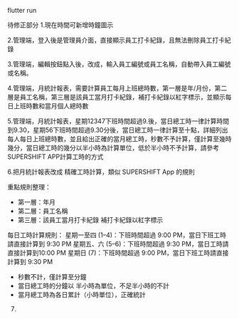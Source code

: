 flutter run

待修正部分
1.現在時間可新增時鐘圖示

2.管理端，登入後是管理員介面，直接顯示員工打卡紀錄，且無法刪除員工打卡紀錄

3.管理端，編輯按鈕點入後，改成，輸入員工編號或員工名稱，自動帶入員工編號或名稱。

4.管理端，月統計報表，需要計算員工每月上班總時數，第一層是年/月份，第二層是員工名稱，第三層是該員工當月打卡紀錄，補打卡紀錄以紅字標示，並顯示每日上班時數和當月個人總時數

5.管理端，月統計報表，星期12347下班時間超過9.後，當日總工時一律計算時間到9.30，星期56下班時間超過9.30分後，當日總工時一律計算至十點，詳細列出每人每日上班總時數，並且給出正確的當月總工時，秒數不予計算，僅計算至幾時幾分，當日總工時的幾分以半小時為計算單位，低於半小時不予計算，請參考SUPERSHIFT APP計算工時的方式

6.把月統計報表改成 精確工時計算，類似 SUPERSHIFT App 的規則

重點規則整理： 
* 第一層：年月 
* 第二層：員工名稱 
* 第三層：該員工當月打卡紀錄 補打卡紀錄以紅字標示 

每日工時計算規則： 
星期一至四 (1–4)：下班時間超過 9:00 PM，當日下班工時請直接計算到 9:30 PM 
星期五、六 (5–6)：下班時間超過 9:30 PM，當日工時請直接計算到10:00 PM 
星期日 (7)：下班時間超過 9:00 PM，當日下班工時請直接計算到 9:30 PM 

* 秒數不計，僅計算至分鐘 
* 當日總工時的分鐘以 半小時為單位，不足半小時的不計 
* 當月總工時為各日累計（小時單位），正確統計

7.

